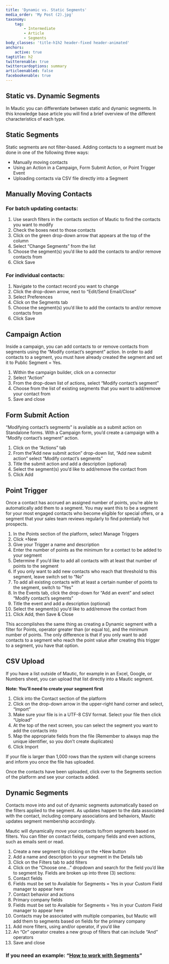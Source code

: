 ```yaml
---
title: 'Dynamic vs. Static Segments'
media_order: 'My Post (2).jpg'
taxonomy:
    tag:
        - Intermediate
        - Article
        - Segments
body_classes: 'title-h1h2 header-fixed header-animated'
anchors:
    active: true
tagtitle: h2
twitterenable: true
twittercardoptions: summary
articleenabled: false
facebookenable: true
---
```


## Static vs. Dynamic Segments

In Mautic you can differentiate between static and dynamic segments. In this knowledge base article you will find a brief overview of the different characteristics of each type.

## Static Segments
Static segments are not filter-based. Adding contacts to a segment must be done in one of the following three ways:

* Manually moving contacts
* Using an Action in a Campaign, Form Submit Action, or Point Trigger Event
* Uploading contacts via CSV file directly into a Segment

## Manually Moving Contacts
### For batch updating contacts:
1. Use search filters in the contacts section of Mautic to find the contacts you want to modify
2. Check the boxes next to those contacts
3. Click on the green drop-down arrow that appears at the top of the column
4. Select “Change Segments” from the list
5. Choose the segment(s) you’d like to add the contacts to and/or remove contacts from
6. Click Save

### For individual contacts:
1. Navigate to the contact record you want to change
2. Click the drop-down arrow, next to “Edit/Send Email/Close”
3. Select Preferences
4. Click on the Segments tab
5. Choose the segment(s) you’d like to add the contacts to and/or remove contacts from
6. Click Save


## Campaign Action
Inside a campaign, you can add contacts to or remove contacts from segments using the “Modify contact’s segment” action. In order to add contacts to a segment, you must have already created the segment and set it to Public Segment = Yes.

1. Within the campaign builder, click on a connector
2. Select “Action”
3. From the drop-down list of actions, select “Modify contact’s segment”
4. Choose from the list of existing segments that you want to add/remove your contact from
5. Save and close

## Form Submit Action
“Modifying contact’s segments” is available as a submit action on Standalone forms. With a Campaign form, you’d create a campaign with a “Modify contact’s segment” action.

1. Click on the “Actions” tab
2. From the”Add new submit action” drop-down list, “Add new submit action” select “Modify contact’s segments”
3. Title the submit action and add a description (optional)
4. Select the segment(s) you’d like to add/remove the contact from
5. Click Add

## Point Trigger
Once a contact has accrued an assigned number of points, you’re able to automatically add them to a segment. You may want this to be a segment for your most engaged contacts who become eligible for special offers, or a segment that your sales team reviews regularly to find potentially hot prospects.

1. In the Points section of the platform, select Manage Triggers
2. Click +New
3. Give your Trigger a name and description
4. Enter the number of points as the minimum for a contact to be added to your segment
5. Determine if you’d like to add all contacts with at least that number of points to the segment
6. If you only want to add new contacts who reach that threshold to this segment, leave switch set to “No”
7. To add all existing contacts with at least a certain number of points to the segment, switch to “Yes”
8. In the Events tab, click the drop-down for “Add an event” and select “Modify contact’s segments”
9. Title the event and add a description (optional)
10. Select the segment(s) you’d like to add/remove the contact from
11. Click Add, then Save & Close

This accomplishes the same thing as creating a Dynamic segment with a filter for Points, operator greater than (or equal to), and the minimum number of points. The only difference is that if you only want to add contacts to a segment who reach the point value after creating this trigger to a segment, you have that option.

## CSV Upload
If you have a list outside of Mautic, for example in an Excel, Google, or Numbers sheet, you can upload that list directly into a Mautic segment.

**Note: You’ll need to create your segment first**

1. Click into the Contact section of the platform
2. Click on the drop-down arrow in the upper-right hand corner and select, “Import”
3. Make sure your file is in a UTF-8 CSV format. Select your file then click “Upload”
4. At the top of the next screen, you can select the segment you want to add the contacts into
5. Map the appropriate fields from the file (Remember to always map the unique identifier, so you don’t create duplicates)
6. Click Import

If your file is larger than 1,000 rows than the system will change screens and inform you once the file has uploaded.

Once the contacts have been uploaded, click over to the Segments section of the platform and see your contacts added.


## Dynamic Segments
Contacts move into and out of dynamic segments automatically based on the filters applied to the segment. As updates happen to the data associated with the contact, including company associations and behaviors, Mautic updates segment membership accordingly.

Mautic will dynamically move your contacts to/from segments based on filters. You can filter on contact fields, company fields and even actions, such as emails sent or read.

1. Create a new segment by clicking on the +New button
2. Add a name and description to your segment in the Details tab
3. Click on the Filters tab to add filters
4. Click on the “Choose one…” dropdown and search for the field you’d like to segment by. Fields are broken up into three (3) sections:
5. Contact fields
6. Fields must be set to Available for Segments = Yes in your Custom Field manager to appear here
7. Contact behavior and actions
8. Primary company fields
9. Fields must be set to Available for Segments = Yes in your Custom Field manager to appear here
10. Contacts may be associated with multiple companies, but Mautic will add them to segments based on fields for the primary company
11. Add more filters, using and/or operator, if you’d like
12. An “Or” operator creates a new group of filters that can include “And” operators
13. Save and close


### If you need an example: “[How to work with Segments](https://kb.mautic.org/tutorials/how%20to%20use%20mautic/segments)”
